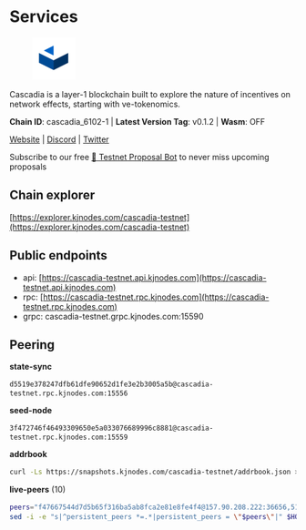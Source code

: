 # Services

<figure><img src="https://raw.githubusercontent.com/kj89/cosmos-images/main/logos/cascadia.png" alt=""><figcaption></figcaption></figure>

Cascadia is a layer-1 blockchain built to explore the  nature of incentives on network effects, starting  with ve-tokenomics.

**Chain ID**: cascadia_6102-1 | **Latest Version Tag**: v0.1.2 | **Wasm**: OFF

[Website](https://www.cascadia.foundation) | [Discord](https://discord.gg/cascadia) | [Twitter](https://twitter.com/CascadiaSystems)



Subscribe to our free [🤖 Testnet Proposal Bot](https://t.me/kjnodes_testnet_proposal_bot) to never miss upcoming proposals


## Chain explorer
[https://explorer.kjnodes.com/cascadia-testnet](https://explorer.kjnodes.com/cascadia-testnet)

## Public endpoints

* api: [https://cascadia-testnet.api.kjnodes.com](https://cascadia-testnet.api.kjnodes.com)
* rpc: [https://cascadia-testnet.rpc.kjnodes.com](https://cascadia-testnet.rpc.kjnodes.com)
* grpc: cascadia-testnet.grpc.kjnodes.com:15590

## Peering

**state-sync**

```text
d5519e378247dfb61dfe90652d1fe3e2b3005a5b@cascadia-testnet.rpc.kjnodes.com:15556
```

**seed-node**

```text
3f472746f46493309650e5a033076689996c8881@cascadia-testnet.rpc.kjnodes.com:15559
```

**addrbook**
```bash
curl -Ls https://snapshots.kjnodes.com/cascadia-testnet/addrbook.json > $HOME/.cascadiad/config/addrbook.json
```

**live-peers** (10)
```bash
peers="f47667544d7d5b65f316ba5ab8fca2e81e8fe4f4@157.90.208.222:36656,5126c2904cf4d9ed9b2c6cd203fccbe3983229da@23.88.5.169:22656,793f9456b853f0d36e8e9636dcad5cc27a169292@91.230.110.100:26656,3124aff7052b93976636b16d1c50e82a214fd6ee@65.109.155.215:26656,c01481445ec6d3e6defa945ff1075e732efb3940@65.109.28.226:19656,d5519e378247dfb61dfe90652d1fe3e2b3005a5b@65.109.68.190:15556,001933f36a6ec7c45b3c4cef073d0372daa5344d@194.163.155.84:49656,32bcc51674dd83a316323a67918c1cee25163291@65.109.72.12:26656,67f25e7edb2fb19bd2a933f5ba7a87a01312eb90@89.117.49.52:26656,e4f58a1478a79cdd43564a851f2398f657050aa8@135.181.250.24:26656"
sed -i -e "s|^persistent_peers *=.*|persistent_peers = \"$peers\"|" $HOME/.cascadiad/config/config.toml
```
